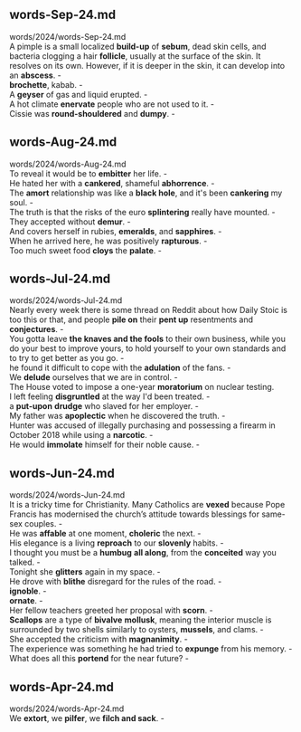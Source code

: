 ## words-Sep-24.md ##  
words/2024/words-Sep-24.md  
A pimple is a small localized **build-up** of **sebum**, dead skin cells, and bacteria clogging a hair **follicle**, usually at the surface of the skin. It resolves on its own. However, if it is deeper in the skin, it can develop into an **abscess**. -  
**brochette**, kabab. -  
A **geyser** of gas and liquid erupted. -  
A hot climate **enervate** people who are not used to it. -  
Cissie was **round-shouldered** and **dumpy**. -  

## words-Aug-24.md ##  
words/2024/words-Aug-24.md  
To reveal it would be to **embitter** her life. -  
He hated her with a **cankered**, shameful **abhorrence**. -  
The **amort** relationship was like a **black hole**, and it's been **cankering** my soul. -  
The truth is that the risks of the euro **splintering** really have mounted. -  
They accepted without **demur**. -  
And covers herself in rubies, **emeralds**, and **sapphires**. -  
When he arrived here, he was positively **rapturous**. -  
Too much sweet food **cloys** the **palate**. -  

## words-Jul-24.md ##  
words/2024/words-Jul-24.md  
Nearly every week there is some thread on Reddit about how Daily Stoic is too this or that, and people **pile on** their **pent up** resentments and **conjectures**. -  
You gotta leave **the knaves and the fools** to their own business, while you do your best to improve yours, to hold yourself to your own standards and to try to get better as you go. -  
he found it difficult to cope with the **adulation** of the fans. -  
We **delude** ourselves that we are in control. -  
The House voted to impose a one-year **moratorium** on nuclear testing.   
I left feeling **disgruntled** at the way I'd been treated. -  
a **put-upon** **drudge** who slaved for her employer. -  
My father was **apoplectic** when he discovered the truth. -  
Hunter was accused of illegally purchasing and possessing a firearm in October 2018 while using a **narcotic**. -  
He would **immolate** himself for their noble cause. -  

## words-Jun-24.md ##  
words/2024/words-Jun-24.md  
It is a tricky time for Christianity. Many Catholics are **vexed** because Pope Francis has modernised the church’s attitude towards blessings for same-sex couples. -  
He was **affable** at one moment, **choleric** the next. -  
His elegance is a living **reproach** to our **slovenly** habits. -  
I thought you must be a **humbug** **all along**, from the **conceited** way you talked. -  
Tonight she **glitters** again in my space. -  
He drove with **blithe** disregard for the rules of the road. -  
**ignoble**. -  
**ornate**. -  
Her fellow teachers greeted her proposal with **scorn**. -  
**Scallops** are a type of **bivalve** **mollusk**, meaning the interior muscle is surrounded by two shells similarly to oysters, **mussels**, and clams. -  
She accepted the criticism with **magnanimity**. -  
The experience was something he had tried to **expunge** from his memory. -  
What does all this **portend** for the near future?  -  

## words-Apr-24.md ##  
words/2024/words-Apr-24.md  
We **extort**, we **pilfer**, we **filch and sack**. -  
